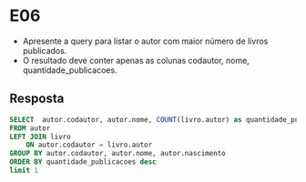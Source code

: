 # E06

- Apresente a query para listar o autor com maior número de livros publicados. 
- O resultado deve conter apenas as colunas codautor, nome, quantidade_publicacoes.

## Resposta
```SQL
SELECT  autor.codautor, autor.nome, COUNT(livro.autor) as quantidade_publicacoes
FROM autor
LEFT JOIN livro 
	ON autor.codautor = livro.autor
GROUP BY autor.codautor, autor.nome, autor.nascimento
ORDER BY quantidade_publicacoes desc
limit 1